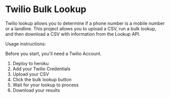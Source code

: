 # Twilio Bulk Lookup

Twilio lookup allows you to determine if a phone number is a mobile number or a landline. This project allows you to upload a CSV, run a bulk lookup, and then download a CSV with information from the Lookup API.

Usage instructions:

Before you start, you'll need a Twilio Account.

1. Deploy to heroku
1. Add your Twilio Credentials
1. Upload your CSV
1. Click the bulk lookup button
1. Wait for your lookup to process
1. Download your results